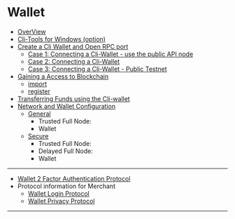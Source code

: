 # Wallet

- [OverView](/developers/wallet/cli_wallet.md#contents)
- [Cli-Tools for Windows (option)](/developers/wallet/cli_wallet.md#cli-tools-for-windows-option)
- [Create a Cli Wallet and Open RPC port](/developers/wallet/cli_wallet.md#create-a-cli-wallet-and-open-rpc-port)
   - [Case 1: Connecting a Cli-Wallet - use the public API node](/developers/wallet/cli_wallet.md#case-1-connecting-a-cli-wallet)
   - [Case 2: Connecting a Cli-Wallet](/developers/wallet/cli_wallet.md#case-2-connecting-a-cli-wallet)
   - [Case 3: Connecting a Cli-Wallet - Public Testnet](/developers/wallet/cli_wallet.md#case-3-connecting-a-cli-wallet-in-public-testnet)
- [Gaining a Access to Blockchain](/developers/wallet/cli_wallet.md#gaining-access-to-blockchain)
   - [import](/developers/wallet/cli_wallet.md#import)
   - [register](/developers/wallet/cli_wallet.md#register)
- [Transferring  Funds using the Cli-wallet](/developers/wallet/cli_wallet.md#transferring-funds-using-the-cli-wallet)
- [Network and Wallet Configuration](/developers/wallet/wallet_network.md#network-and-wallet-configuration)
   - [General](/developers/wallet/wallet_network.md#general-network-and-wallet-configuration)
      - Trusted Full Node:
      - Wallet
   - [Secure](/developers/wallet/wallet_network.md#secure-network-and-wallet-configuration)
      - Trusted Full Node:
      - Delayed Full Node:
      - Wallet

***

- [Wallet 2 Factor Authentication Protocol](/developers/wallet/wallet_2factor_auth_protocol.md#wallet-2-factor-authentication-protocol)
- Protocol information for Merchant
   - [Wallet Login Protocol](/developers/wallet/merchant_login.md#merchant)
   - [Wallet Privacy Protocol](/developers/wallet/merchant_privacy.md#merchant)
   
   
***

